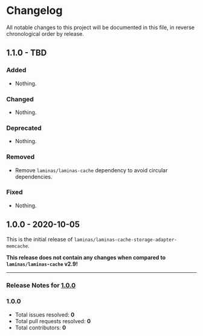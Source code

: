 # Changelog

All notable changes to this project will be documented in this file, in reverse chronological order by release.

## 1.1.0 - TBD

### Added

- Nothing.

### Changed

- Nothing.

### Deprecated

- Nothing.

### Removed

- Remove `laminas/laminas-cache` dependency to avoid circular dependencies.

### Fixed

- Nothing.

## 1.0.0 - 2020-10-05

This is the initial release of `laminas/laminas-cache-storage-adapter-memcache`.

 **This release does not contain any changes when compared to `laminas/laminas-cache` v2.9!** 



-----

### Release Notes for [1.0.0](https://github.com/laminas/laminas-cache-storage-adapter-memcache/milestone/2)



### 1.0.0

- Total issues resolved: **0**
- Total pull requests resolved: **0**
- Total contributors: **0**

